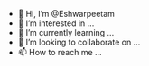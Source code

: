 - 👋 Hi, I’m @Eshwarpeetam
- 👀 I’m interested in ...
- 🌱 I’m currently learning ...
- 💞️ I’m looking to collaborate on ...
- 📫 How to reach me ...

<!---
Eshwarpeetam/Eshwarpeetam is a ✨ special ✨ repository because its `README.md` (this file) appears on your GitHub profile.
You can click the Preview link to take a look at your changes.
--->
